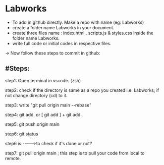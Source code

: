 # Labworks
- To add in github directly. Make a repo with name (eg: Labworks)
- create a folder name Labworks in your document.
- create three files name : index.html , scripts.js & styles.css inside the folder name Labworks.
- write full code or initial codes in respective files.


-> Now follow these steps to commit in github:

#Steps:
------------------------------
step1: Open terminal in vscode. (zsh)

step2: check if the directory is same as a repo you created i.e. Labworks; if not change directory (cd) to it.

step3: write "git pull origin main --rebase"

step4: git add. or [ git add <resolved-file> ] + git add.

step5: git push origin main

step6: git status 

step6 is ---->to check if it's done or not?

step7: git pull origin main ; this step is to pull your code from local to remote.
